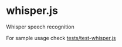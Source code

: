 # whisper.js

Whisper speech recognition

For sample usage check [tests/test-whisper.js](/tests/test-whisper.js)
